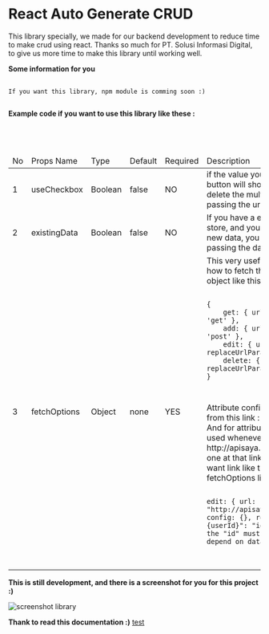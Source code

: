 # React Auto Generate CRUD

This library specially, we made for our backend development to reduce time to make crud using react. Thanks so much for PT. Solusi Informasi Digital, to give us more time to make this library until working well.

<b>Some information for you</b>

<pre>
    <code>
If you want this library, npm module is comming soon :)
    </code>
</pre>

<b>Example code if you want to use this library like these :</b>

<pre>
    <code>
<BaseTable
existingData={false}
fetchOptions={{ get: { url: "https://jsonplaceholder.typicode.com/posts/" } }}
tableOptions={{ btnAddNew: true, btnEdit: true, columns: [{ title: "Judul", objName: "title", canBeSort: true}, { title: "Deskripsi", objName: "body", canBeSort: true }]}}
/>
    </code>
</pre>

<table>
    <thead>
        <tr>
            <td>No</td>
            <td>Props Name</td>
            <td>Type</td>
            <td>Default</td>
            <td>Required</td>
            <td>Description</td>
        </tr>
    </thead>
    <tbody>
        <tr>
            <td>1</td>
            <td>useCheckbox</td>
            <td>Boolean</td> 
            <td>false</td>
            <td>NO</td>
            <td>if the value you set to true, the checkbox button will show in the table, so you can delete the multiple data in view, and just passing the url for delete data
            </td>
        </tr>
        <tr>
            <td>2</td>
            <td>existingData</td>
            <td>Boolean</td>
            <td>false</td>
            <td>NO</td>
            <td>If you have a existing data from another store, and you dont want to the table fetch new data, you can set the value to true, and passing the data in propsName data</td>
        </tr>
        <tr>
            <td>3</td>
            <td>fetchOptions</td>
            <td>Object</td>
            <td>none</td>
            <td>YES</td>
            <td>
            This very usefully for the component know, how to fetch the data from. The example object like this :
            <pre>
            <code>
{
    get: { url: "", config: {}, method: 'get' },
    add: { url: "", config: {}, method: 'post' },
    edit: { url: "", config: {}, replaceUrlParameter: { "{id}": "id" } },
    delete: { url: "", config: {}, replaceUrlParameter: { "{id}": "id" } }
}
            </code>
            </pre>
            Attribute config at the top, you can check from this link : https://github.com/axios/axios. And for attribute replaceUrlParameter, this used whenever you have a link EDIT like this: http://apisaya.com/api/v1/user/1, Number one at that link is the userid, you can so if you want link like that, you just throw it into  edit fetchOptions like this :
            <pre>
                <code>
edit: { url: "http://apisaya.com/api/v1/user/{userId}", config: {}, replaceUrlParameter: { "{userId}": "id" } }
the "id" must be the real object name, depend on data get from the api
                </code>
            </pre>
            </td>
        </tr>
    </tbody>
</table>

<b>This is still development, and there is a screenshot for you for this project :)</b>

<img src="https://image.ibb.co/dCJH68/screen_shot.png" alt="screenshot library" />

<b>Thank to read this documentation :)</b>
<a href="/documentation/test.md">test</a>
